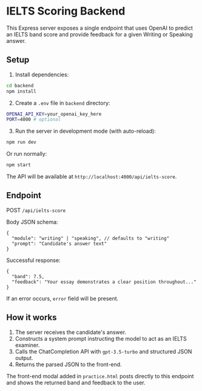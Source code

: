 # IELTS Scoring Backend

This Express server exposes a single endpoint that uses OpenAI to predict an IELTS band score and provide feedback for a given Writing or Speaking answer.

## Setup

1. Install dependencies:

```bash
cd backend
npm install
```

2. Create a `.env` file in `backend` directory:

```bash
OPENAI_API_KEY=your_openai_key_here
PORT=4000 # optional
```

3. Run the server in development mode (with auto-reload):

```bash
npm run dev
```

Or run normally:

```bash
npm start
```

The API will be available at `http://localhost:4000/api/ielts-score`.

## Endpoint

POST `/api/ielts-score`

Body JSON schema:

```
{
  "module": "writing" | "speaking", // defaults to "writing"
  "prompt": "Candidate's answer text"
}
```

Successful response:

```
{
  "band": 7.5,
  "feedback": "Your essay demonstrates a clear position throughout..."
}
```

If an error occurs, `error` field will be present.

## How it works

1. The server receives the candidate's answer.
2. Constructs a system prompt instructing the model to act as an IELTS examiner.
3. Calls the ChatCompletion API with `gpt-3.5-turbo` and structured JSON output.
4. Returns the parsed JSON to the front-end.

The front-end modal added in `practice.html` posts directly to this endpoint and shows the returned band and feedback to the user.